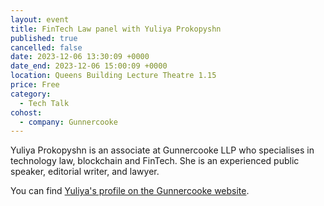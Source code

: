 ```yaml
---
layout: event
title: FinTech Law panel with Yuliya Prokopyshn
published: true
cancelled: false
date: 2023-12-06 13:30:09 +0000
date_end: 2023-12-06 15:00:09 +0000
location: Queens Building Lecture Theatre 1.15
price: Free
category:
  - Tech Talk
cohost:
  - company: Gunnercooke
---
```

Yuliya Prokopyshn is an associate at Gunnercooke LLP who specialises in technology law, blockchain and FinTech. She is an experienced public speaker, editorial writer, and lawyer.

You can find [Yuliya's profile on the Gunnercooke website](https://gunnercooke.com/people/yuliya-prokopyshyn/).